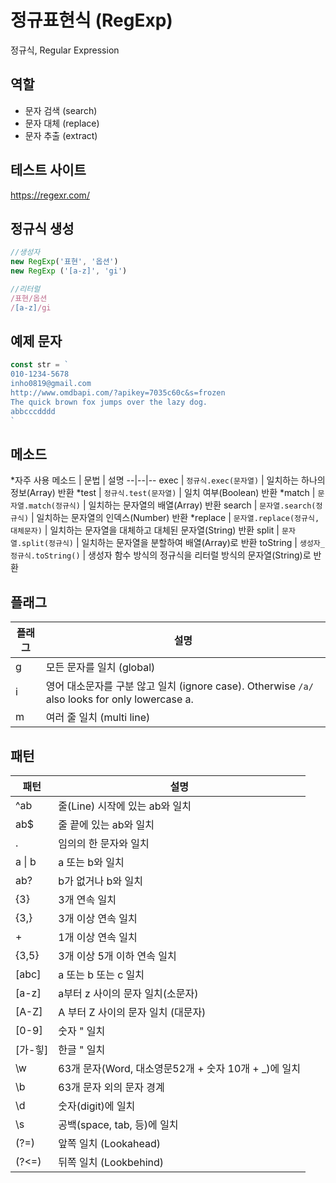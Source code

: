 # 정규표현식 (RegExp)

정규식, Regular Expression

## 역할

- 문자 검색 (search)
- 문자 대체 (replace)
- 문자 추출 (extract)

## 테스트 사이트

https://regexr.com/

## 정규식 생성

```js
//생성자
new RegExp('표현', '옵션') 
new RegExp ('[a-z]', 'gi')

//리터럴
/표현/옵션
/[a-z]/gi
```

## 예제 문자
```js
const str = `
010-1234-5678
inho0819@gmail.com
http://www.omdbapi.com/?apikey=7035c60c&s=frozen
The quick brown fox jumps over the lazy dog.
abbcccdddd
`
```

## 메소드

*자주 사용
메소드 | 문법 | 설명
--|--|--
exec | `정규식.exec(문자열)` |	일치하는 하나의 정보(Array) 반환
*test |	`정규식.test(문자열)` |	일치 여부(Boolean) 반환
*match |	`문자열.match(정규식)` |	일치하는 문자열의 배열(Array) 반환
search |	`문자열.search(정규식)` |	일치하는 문자열의 인덱스(Number) 반환
*replace	| `문자열.replace(정규식,대체문자)` |	일치하는 문자열을 대체하고 대체된 문자열(String) 반환
split	| `문자열.split(정규식)` |	일치하는 문자열을 분할하여 배열(Array)로 반환
toString |	`생성자_정규식.toString()` |	생성자 함수 방식의 정규식을 리터럴 방식의 문자열(String)로 반환

## 플래그

플래그 | 설명
--|--
g | 모든 문자를 일치 (global)
i | 영어 대소문자를 구분 않고 일치 (ignore case). Otherwise `/a/` also looks for only lowercase a.
m | 여러 줄 일치 (multi line)

## 패턴

패턴 | 설명
--|--
^ab | 줄(Line) 시작에 있는 ab와 일치
ab$ | 줄 끝에 있는 ab와 일치
. | 임의의 한 문자와 일치
a &verbar; b | a 또는 b와 일치
ab? | b가 없거나 b와 일치
{3} | 3개 연속 일치
{3,} | 3개 이상 연속 일치
\+ | 1개 이상 연속 일치
{3,5} | 3개 이상 5개 이하 연속 일치
[abc] | a 또는 b 또는 c 일치
[a-z] | a부터 z 사이의 문자 일치(소문자)
[A-Z] | A 부터 Z 사이의 문자 일치 (대문자)
[0-9] | 숫자 " 일치
[가-힣] | 한글 " 일치
\w | 63개 문자(Word, 대소영문52개 + 숫자 10개 + _)에 일치
\b | 63개 문자 외의 문자 경계
\d | 숫자(digit)에 일치
\s | 공백(space, tab, 등)에 일치
(?=) | 앞쪽 일치 (Lookahead)
(?<=) | 뒤쪽 일치 (Lookbehind)